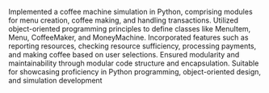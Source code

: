Implemented a coffee machine simulation in Python, comprising modules for menu creation, coffee making, and handling transactions. Utilized object-oriented programming principles to define classes like MenuItem, Menu, CoffeeMaker, and MoneyMachine. Incorporated features such as reporting resources, checking resource sufficiency, processing payments, and making coffee based on user selections. Ensured modularity and maintainability through modular code structure and encapsulation. Suitable for showcasing proficiency in Python programming, object-oriented design, and simulation development
